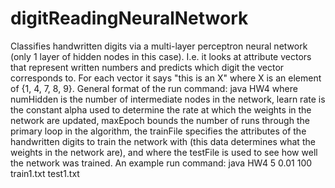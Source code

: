 # digitReadingNeuralNetwork
Classifies handwritten digits via a multi-layer perceptron neural network (only 1 layer of hidden nodes in this case). I.e. it looks at attribute vectors that represent written numbers and predicts which digit the vector corresponds to. For each vector it says "this is an X" where X is an element of {1, 4, 7, 8, 9}. General format of the run command: java HW4 <numHidden> <learnRate> <maxEpoch> <trainFile> <testFile>  where numHidden is the number of intermediate nodes in the network, learn rate is the constant alpha used to determine the rate at which the weights in the network are updated, maxEpoch bounds the number of runs through the primary loop in the algorithm, the trainFile specifies the attributes of the handwritten digits to train the network with (this data determines what the weights in the network are), and where the testFile is used to see how well the network was trained. An example run command: java HW4 5 0.01 100 train1.txt test1.txt
